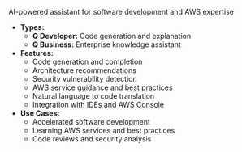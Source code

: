AI-powered assistant for software development and AWS expertise
- **Types:**
    - **Q Developer:** Code generation and explanation
    - **Q Business:** Enterprise knowledge assistant
- **Features:**
    - Code generation and completion
    - Architecture recommendations
    - Security vulnerability detection
    - AWS service guidance and best practices
    - Natural language to code translation
    - Integration with IDEs and AWS Console
- **Use Cases:**
    - Accelerated software development
    - Learning AWS services and best practices
    - Code reviews and security analysis